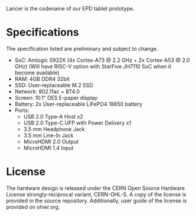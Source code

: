 Lancer is the codename of our EPD tablet prototype.

# Specifications

The specification listed are preliminary and subject to change.

- SoC: Amlogic S922X (4x Cortex-A73 @ 2.2 GHz + 2x Cortex-A53 @ 2.0 GHz) (Will have RISC-V option with StarFive JH7110 SoC when it become available)
- RAM: 4GB DDR4 32bit
- SSD: User-replaceable M.2 SSD
- Network: 802.11ac + BT4.0
- Screen: 10.1" DES E-paper display
- Battery: 2x User-replaceable LiFePO4 18650 battery
- Ports:
  - USB 2.0 Type-A Host x2
  - USB 2.0 Type-C UFP with Power Delivery x1
  - 3.5 mm Headphone Jack
  - 3.5 mm Line-In Jack
  - MicroHDMI 2.0 Output
  - MicroHDMI 1.4 Input

# License

The hardware design is released under the CERN Open Source Hardware License strongly-reciprocal variant, CERN-OHL-S. A copy of the license is provided in the source repository. Additionally, user guide of the license is provided on ohwr.org.
